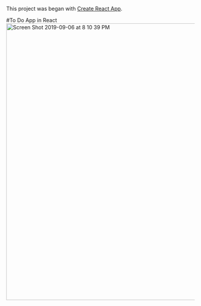 This project was began with [Create React App](https://github.com/facebook/create-react-app).

#To Do App in React
<img width="741" alt="Screen Shot 2019-09-06 at 8 10 39 PM" src="https://user-images.githubusercontent.com/41805952/64469178-868bb580-d0e2-11e9-89f6-ce112bdecc74.png">
